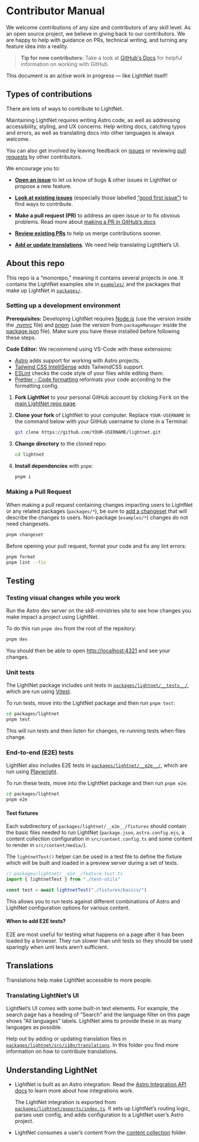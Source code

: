 # Contributor Manual

We welcome contributions of any size and contributors of any skill level.
As an open source project, we believe in giving back to our contributors.
We are happy to help with guidance on PRs, technical writing, and turning any feature idea into a reality.

> **Tip for new contributors:**
> Take a look at [GitHub's Docs](https://docs.github.com/en/get-started/quickstart/hello-world) for helpful information on working with GitHub.

This document is an active work in progress — like LightNet itself!

## Types of contributions

There are lots of ways to contribute to LightNet.

Maintaining LightNet requires writing Astro code, as well as addressing accessibility, styling, and UX concerns.
Help writing docs, catching typos and errors, as well as translating docs into other languages is always welcome.

You can also get involved by leaving feedback on [issues](https://github.com/LightNetDev/LightNet/issues) or reviewing [pull requests](https://github.com/LightNetDev/LightNet/pulls) by other contributors.

We encourage you to:

- [**Open an issue**](https://github.com/LightNetDev/LightNet/issues/new/choose) to let us know of bugs & other issues in LightNet or propose a new feature.

- [**Look at existing issues**](https://github.com/LightNetDev/LightNet/issues) (especially those labelled [“good first issue”](https://github.com/LightNetDev/LightNet//issues?q=is%3Aissue+is%3Aopen+label%3A%22good+first+issue%22+)) to find ways to contribute.

- **Make a pull request (PR)** to address an open issue or to fix obvious problems.
  Read more about [making a PR in GitHub’s docs](https://docs.github.com/en/get-started/quickstart/contributing-to-projects)

- [**Review existing PRs**](https://github.com/LightNetDev/LightNet/pulls) to help us merge contributions sooner.

- [**Add or update translations**](#translations). We need help translating LightNet’s UI.

## About this repo

This repo is a “monorepo,” meaning it contains several projects in one. It contains the LightNet examples site in [`examples/`](./examples/) and the packages that make up LightNet in [`packages/`](./packages/).

### Setting up a development environment

**Prerequisites:** Developing LightNet requires [Node.js](https://nodejs.org/en) (use the version inside the [.nvmrc](./.nvmrc) file) and [pnpm](https://pnpm.io/) (use the version from `packageManager` inside the [package.json](./package.json) file). Make sure you have these installed before following these steps.

**Code Editor:** We recommend using VS-Code with these extensions:

- [Astro](https://marketplace.visualstudio.com/items?itemName=astro-build.astro-vscode) adds support for working with Astro projects.
- [Tailwind CSS IntelliSense](https://marketplace.visualstudio.com/items?itemName=bradlc.vscode-tailwindcss) adds TailwindCSS support.
- [ESLint](https://marketplace.visualstudio.com/items?itemName=dbaeumer.vscode-eslint) checks the code style of your files while editing them.
- [Prettier - Code formatting](https://marketplace.visualstudio.com/items?itemName=esbenp.prettier-vscode) reformats your code according to the formatting config.

1. **Fork LightNet** to your personal GitHub account by clicking <kbd>Fork</kbd> on the [main LightNet repo page](https://github.com/lightnetdev/lightnet).

2. **Clone your fork** of LightNet to your computer. Replace `YOUR-USERNAME` in the command below with your GitHub username to clone in a Terminal:

   ```sh
   git clone https://github.com/YOUR-USERNAME/lightnet.git
   ```

3. **Change directory** to the cloned repo:

   ```sh
   cd lightnet
   ```

4. **Install dependencies** with `pnpm`:

   ```sh
   pnpm i
   ```

### Making a Pull Request

When making a pull request containing changes impacting users to LightNet or any related packages (`packages/*`), be sure to [add a changeset](https://github.com/changesets/changesets/blob/main/docs/adding-a-changeset.md#i-am-in-a-multi-package-repository-a-mono-repo) that will describe the changes to users.
Non-package (`examples/*`) changes do not need changesets.

```sh
pnpm changeset
```

Before opening your pull request, format your code and fix any lint errors:

```sh
pnpm format
pnpm lint --fix
```

## Testing

### Testing visual changes while you work

Run the Astro dev server on the sk8-ministries site to see how changes you make impact a project using LightNet.

To do this run `pnpm dev` from the root of the repsitory:

```sh
pnpm dev
```

You should then be able to open <http://localhost:4321> and see your changes.

### Unit tests

The LightNet package includes unit tests in [`packages/lightnet/__tests__/`](./packages/lightnet/__tests__/), which are run using [Vitest](https://vitest.dev/).

To run tests, move into the LightNet package and then run `pnpm test`:

```sh
cd packages/lightnet
pnpm test
```

This will run tests and then listen for changes, re-running tests when files change.

### End-to-end (E2E) tests

LightNet also includes E2E tests in [`packages/lightnet/__e2e__/`](./packages/lightnet/__e2e__/), which are run using [Playwright](https://playwright.dev/).

To run these tests, move into the LightNet package and then run `pnpm e2e`:

```sh
cd packages/lightnet
pnpm e2e
```

#### Test fixtures

Each subdirectory of `packages/lightnet/__e2e__/fixtures` should contain the basic files needed to run LightNet (`package.json`, `astro.config.mjs`, a content collection configuration in `src/content.config.ts` and some content to render in `src/content/media/`).

The `lightnetTest()` helper can be used in a test file to define the fixture which will be built and loaded in a preview server during a set of tests.

```ts
// packages/lightnet/__e2e__/feature.test.ts
import { lightnetTest } from "./test-utils"

const test = await lightnetTest("./fixtures/basics/")
```

This allows you to run tests against different combinations of Astro and LightNet configuration options for various content.

#### When to add E2E tests?

E2E are most useful for testing what happens on a page after it has been loaded by a browser. They run slower than unit tests so they should be used sparingly when unit tests aren’t sufficient.

## Translations

Translations help make LightNet accessible to more people.

### Translating LightNet’s UI

LightNet’s UI comes with some built-in text elements. For example, the search page has a heading of “Search” and the language filter on this page shows “All languages” labels. LightNet aims to provide these in as many languages as possible.

Help out by adding or updating translation files in [`packages/lightnet/src/i18n/translations`](./packages/lightnet/src/i18n/translations/).
In this folder you find more information on how to contribute translations.

## Understanding LightNet

- LightNet is built as an Astro integration.
  Read the [Astro Integration API docs](https://docs.astro.build/en/reference/integrations-reference/) to learn more about how integrations work.

  The LightNet integration is exported from [`packages/lightnet/exports/index.ts`](./packages/lightnet/exports/index.ts).
  It sets up LightNet’s routing logic, parses user config, and adds configuration to a LightNet user’s Astro project.

- LightNet consumes a user’s content from the [content collection](https://docs.astro.build/en/guides/content-collections/) folder.
